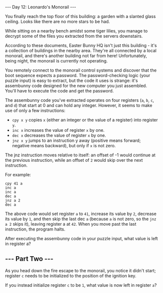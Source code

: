 --- Day 12: Leonardo's Monorail ---

You finally reach the top floor of this building: a garden with a slanted glass ceiling. Looks like there are no more stars to be had.

While sitting on a nearby bench amidst some tiger lilies, you manage to decrypt some of the files you extracted from the servers downstairs.

According to these documents, Easter Bunny HQ isn't just this building - it's a collection of buildings in the nearby area. They're all connected by a local monorail, and there's another building not far from here! Unfortunately, being night, the monorail is currently not operating.

You remotely connect to the monorail control systems and discover that the boot sequence expects a password. The password-checking logic (your puzzle input) is easy to extract, but the code it uses is strange: it's assembunny code designed for the new computer you just assembled. You'll have to execute the code and get the password.

The assembunny code you've extracted operates on four registers (`a`, `b`, `c`, and `d`) that start at 0 and can hold any integer. However, it seems to make use of only a few instructions:

 - `cpy x y` copies `x` (either an integer or the value of a register) into register `y`.
 - `inc x` increases the value of register `x` by one.
 - `dec x` decreases the value of register `x` by one.
 - `jnz x y` jumps to an instruction y away (positive means forward; negative means backward), but only if `x` is not zero.

The jnz instruction moves relative to itself: an offset of -1 would continue at the previous instruction, while an offset of `2` would skip over the next instruction.

For example:

```
cpy 41 a
inc a
inc a
dec a
jnz a 2
dec a
```

The above code would set register `a` to `41`, increase its value by `2`, decrease its value by `1`, and then skip the last dec `a` (because `a` is not zero, so the `jnz a 2` skips it), leaving register a at `42`. When you move past the last instruction, the program halts.

After executing the assembunny code in your puzzle input, what value is left in register a?

## --- Part Two ---

As you head down the fire escape to the monorail, you notice it didn't start; register `c` needs to be initialized to the position of the ignition key.

If you instead initialize register `c` to be `1`, what value is now left in register `a`?
